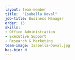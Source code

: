 ```yaml
---
layout: team-member
title:  "Isabella Doval"
job-title: Business Manager
order: 13
skills:
- Office Administration
- Executive Support
- Research & Marketing
team-image: Isabella-Doval.jpg
has-bio: N
---
```

